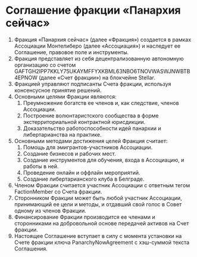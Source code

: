 # Соглашение фракции «Панархия сейчас»
1. Фракция «Панархия сейчас» (далее «Фракция») создается в рамках Ассоциации Монтелиберо (далее «Ассоциация») и наследует ее Соглашение, правовое поле и инструменты.
2. Фракция представляет из себя децентрализованную автономную организацию со счетом GAFTGH2IPP7KKLY75UKAYMFFYXKBML63NBO6TNOVWASWJNWBTB4EPNOW (далее «Счет фракции») на блокчейне Stellar.
3. Фракцией управляют подписанты Счета фракции, используя консенсусное принятие решений.
4. Основными целями Фракции являются:
    1. Преумножение богатств ее членов и, как следствие, членов Ассоциации.
    2. Построение волюнтаристского сообщества в форме экстерриториальной контрактной юрисдикции.
    3. Доказательство работоспособности идей панархии и либертарианства на практике.
5. Основными методами достижения целей Фракция считает:
    1. Помощь для эмигрантов-участников Ассоциации.
    2. Создание бизнесов и рабочих мест.
    3. Создание инструментов для обучения, входа в Ассоциацию, и работы в ней.
    4. Проведение онлайн и оффлайн мероприятий.
    5. Создание либертарианского клуба в Белграде.
6. Членом Фракции считается участник Ассоциации с ответным тегом FactionMember со Счета фракции.
7. Сторонником Фракции может быть любой участник Ассоциации, принимающий ее цели и методы, и отдавший свой голос в Совет одному из членов Фракции.
8. Финансирование Фракции производится ее членами и сторонниками на добровольной основе передачей активов на Счет фракции.
9. Настоящее Соглашение вступает в силу с момента установки на Счете фракции ключа PanarchyNowAgreement с хэш-суммой текста Соглашения.

